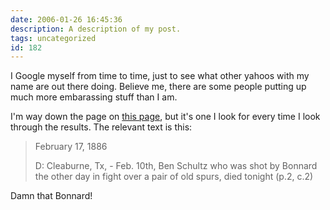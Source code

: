 ```yaml
---
date: 2006-01-26 16:45:36
description: A description of my post.
tags: uncategorized
id: 182
---
```

I Google myself from time to time, just to see what other yahoos with my name are out there doing.  Believe me, there are some people putting up much more embarassing stuff than I am.

I'm way down the page on <a href="http://www.ladytexian.com/txrusk/news/news1886.htm" target="_blank">this page</a>, but it's one I look for every time I look through the results.  The relevant text is this:

<blockquote>February 17, 1886

D: Cleaburne, Tx, - Feb. 10th, Ben Schultz who was shot by Bonnard the other day in fight over a pair of old spurs, died tonight (p.2, c.2)
</blockquote>

Damn that Bonnard!
